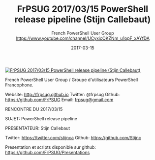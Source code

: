 ﻿---
title: FrPSUG 2017/03/15 PowerShell release pipeline (Stijn Callebaut)
date: 2017-03-15
tags: France, French, UserGroup, French PowerShell User Group
author: French PowerShell User Group https://www.youtube.com/channel/UCyxicOKZNm_u1opF_xAYfDA
---

[![FrPSUG 2017/03/15 PowerShell release pipeline (Stijn Callebaut)](https://i4.ytimg.com/vi/WJ140S4mCfM/hqdefault.jpg "FrPSUG 2017/03/15 PowerShell release pipeline (Stijn Callebaut)")](https://www.youtube.com/watch?v=WJ140S4mCfM)

French PowerShell User Group / Groupe d'utilisateurs PowerShell Francophone.

Website: http://frpsug.github.io
Twitter: @frpsug
Github: https://github.com/FrPSUG
Email: frpsug@gmail.com


RENCONTRE DU 2017/03/15

SUJET: PowerShell release pipeline

PRESENTATEUR: Stijn Callebaut

Twitter: https://twitter.com/stijnca
Github: https://github.com/Stijnc



Presentation et scripts disponible sur github: https://github.com/FrPSUG/Presentations
